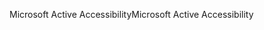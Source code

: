 <span data-ttu-id="41d36-101">Microsoft Active Accessibility</span><span class="sxs-lookup"><span data-stu-id="41d36-101">Microsoft Active Accessibility</span></span>